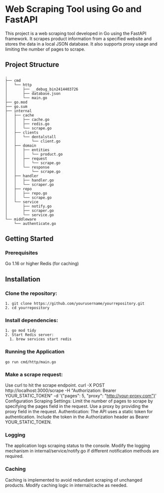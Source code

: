 # Web Scraping Tool using Go and FastAPI

This project is a web scraping tool developed in Go using the FastAPI framework. It scrapes product information from a specified website and stores the data in a local JSON database. It also supports proxy usage and limiting the number of pages to scrape.

## Project Structure

```plaintext
.
├── cmd
│   └── http
│       ├── __debug_bin2414403726
│       ├── database.json
│       └── main.go
├── go.mod
├── go.sum
├── internal
│   ├── cache
│   │   ├── cache.go
│   │   ├── redis.go
│   │   └── scrape.go
│   ├── clients
│   │   └── dentalstall
│   │       └── client.go
│   ├── domain
│   │   ├── entities
│   │   │   └── product.go
│   │   ├── request
│   │   │   └── scrape.go
│   │   └── response
│   │       └── scrape.go
│   ├── handler
│   │   ├── handler.go
│   │   └── scraper.go
│   ├── repo
│   │   ├── repo.go
│   │   └── scrape.go
│   └── service
│       ├── notify.go
│       ├── scraper.go
│       └── service.go
└── middleware
    └── authenticate.go
```


## Getting Started
### Prerequisites
  Go 1.16 or higher
  Redis (for caching)
## Installation
  ### Clone the repository:
    1. git clone https://github.com/yourusername/yourrepository.git
    2. cd yourrepository
### Install dependencies:
    1. go mod tidy
    2. Start Redis server:
      1. brew services start redis
### Running the Application
    go run cmd/http/main.go

### Make a scrape request:
Use curl to hit the scrape endpoint.
curl -X POST http://localhost:3000/scrape -H "Authorization: Bearer YOUR_STATIC_TOKEN" -d '{"pages": 5, "proxy": "http://your-proxy.com"}'
Configuration
Scraping Settings:
  Limit the number of pages to scrape by specifying the pages field in the request.
  Use a proxy by providing the proxy field in the request.
Authentication:
  The API uses a static token for authentication. Include the token in the Authorization header as Bearer YOUR_STATIC_TOKEN.
### Logging
The application logs scraping status to the console. Modify the logging mechanism in internal/service/notify.go if different notification methods are required.

### Caching
Caching is implemented to avoid redundant scraping of unchanged products. Modify caching logic in internal/cache as needed.


